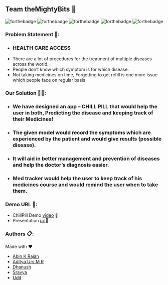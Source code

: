 ## Team theMightyBits 🚀
![forthebadge](https://forthebadge.com/images/badges/built-with-love.svg)
![forthebadge](https://forthebadge.com/images/badges/made-with-javascript.svg)
![forthebadge](https://forthebadge.com/images/badges/made-with-python.svg)
![forthebadge](https://forthebadge.com/images/badges/built-for-android.svg)
![forthebadge](https://forthebadge.com/images/badges/made-with-java.svg)

### Problem Statement 🤔:
* ### HEALTH CARE ACCESS
* There are a lot of procedures for the treatment of multiple diseases across the
world.
* People don’t know which symptom is for which disease.
* Not taking medicines on time, Forgetting to get refill is one more issue which people face on regular
basis

### Our Solution 👨‍💻:
* ### We have designed an app – CHILL PILL that would help the user in both, Predicting the disease and keeping track of their Medicines!
* ### The given model would record the symptoms which are experienced by the patient and would give results (possible disease).
* ### It will aid in better management and prevention of diseases and help the doctor’s diagnosis easier.
* ### Med tracker would help the user to keep track of his medicines course and would remind the user when to take them.

### Demo URL 📱:

* ChillPill Demo [video](https://mega.nz/file/7QoUXTTS#fL-G6tFpMgYV27hfwYeccWxvPsI5VWWr1HJl_Cdb_aA) 📱
* Presentation [url](https://mega.nz/file/2FphiIyD#mzL6mLLJQL4k6JkCK5nuZkPlaAwqdBRG3UuhX90gqUY)📱

### Authors 📋:
<p> Made with ❤</p>

* [Abin K Rajan](https://github.com/Abin-k-Rajan)
* [Aditya Urs M R](https://github.com/adiurs2002)
* [Dhanush](https://github.com/dhanushkamathS)
* [Sravya](https://github.com/Sravya1802)
* [Udit](https://github.com/udit512)
